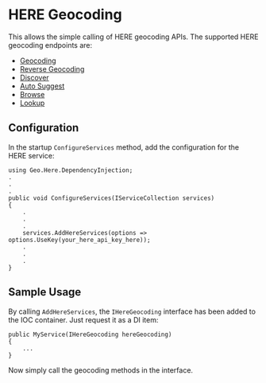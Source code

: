 # HERE Geocoding

This allows the simple calling of HERE geocoding APIs. The supported HERE geocoding endpoints are:
- [Geocoding](https://developer.here.com/documentation/geocoding-search-api/dev_guide/topics/endpoint-geocode-brief.html)
- [Reverse Geocoding](https://developer.here.com/documentation/geocoding-search-api/dev_guide/topics/endpoint-reverse-geocode-brief.html)
- [Discover](https://developer.here.com/documentation/geocoding-search-api/dev_guide/topics/endpoint-discover-brief.html)
- [Auto Suggest](https://developer.here.com/documentation/geocoding-search-api/dev_guide/topics/endpoint-autosuggest-brief.html)
- [Browse](https://developer.here.com/documentation/geocoding-search-api/dev_guide/topics/endpoint-browse-brief.html)
- [Lookup](https://developer.here.com/documentation/geocoding-search-api/dev_guide/topics/endpoint-lookup-brief.html)

## Configuration

In the startup `ConfigureServices` method, add the configuration for the HERE service:
```
using Geo.Here.DependencyInjection;
.
.
.
public void ConfigureServices(IServiceCollection services)
{
    .
    .
    .
    services.AddHereServices(options => options.UseKey(your_here_api_key_here));
    .
    .
    .
}
```

## Sample Usage

By calling `AddHereServices`, the `IHereGeocoding` interface has been added to the IOC container. Just request it as a DI item:
```
public MyService(IHereGeocoding hereGeocoding)
{
    ...
}
```

Now simply call the geocoding methods in the interface.